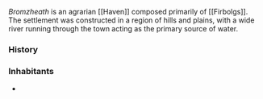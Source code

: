 *Bromzheath* is an agrarian [[Haven]] composed primarily of [[Firbolgs]]. The settlement was constructed in a region of hills and plains, with a wide river running through the town acting as the primary source of water.

### History

### Inhabitants
 - 